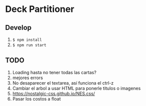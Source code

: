 # Deck Partitioner

## Develop
1. `$ npm install`
1. `$ npm run start`

## TODO
1. Loading hasta no tener todas las cartas?
2. mejores errors
3. No desaparecer el textarea, así funciona el ctrl-z
4. Cambiar el arbol a usar HTML para ponerle titulos o imagenes
5. https://nostalgic-css.github.io/NES.css/
6. Pasar los costos a float